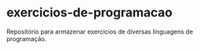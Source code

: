 # exercicios-de-programacao
Repositório para armazenar exercicios de diversas linguagens de programação.  

